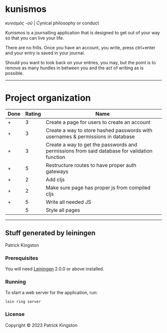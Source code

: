 # kunismos

*κυνισμός -οῦ* | Cynical philosophy or conduct

Kunismos is a journalling application that is designed to get out of your way so that you can live your life.

There are no frills. Once you have an account, you write, press ctrl+enter and your entry is saved in your journal.

Should you want to look back on your entries, you may, but the point is to remove as many hurdles in between you and the act of writing as is possible.

---

# Project organization

| Done | Rating | Name                                                                                         |
| ---- | ------ | ---                                                                                          |
| +    | 3      | Create a page for users to create an account                                                 |
| +    | 3      | Create a way to store hashed passwords with usernames & permissions in database              |
| +    | 3      | Create a way to get the passwords and permissions from said database for validation function |
| +    | 5      | Restructure routes to have proper auth gateways                                              |
| +    | 2      | Add cljs                                                                                     |
| +    | 2      | Make sure page has proper js from compiled cljs                                              |
| +    | 5      | Write all needed JS                                                                          |
|      | 5      | Style all pages                                                                              |

---

## Stuff generated by leiningen

Patrick Kingston

### Prerequisites

You will need [Leiningen][] 2.0.0 or above installed.

[leiningen]: https://github.com/technomancy/leiningen

### Running

To start a web server for the application, run:

    lein ring server

### License

Copyright © 2023 Patrick Kingston
